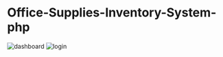 # Office-Supplies-Inventory-System-php
![dashboard](https://github.com/homersalazar/Office-Supplies-Inventory-System-php/assets/110954891/28c4f5f8-f356-4be6-b794-ffc9b5b55c49)
![login](https://github.com/homersalazar/Office-Supplies-Inventory-System-php/assets/110954891/a7d4d762-ebc6-48dc-9b9f-0c9b1f9ab968)

